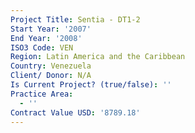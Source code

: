 ```yaml
---
Project Title: Sentia - DT1-2
Start Year: '2007'
End Year: '2008'
ISO3 Code: VEN
Region: Latin America and the Caribbean
Country: Venezuela
Client/ Donor: N/A
Is Current Project? (true/false): ''
Practice Area:
  - ''
Contract Value USD: '8789.18'
---
```

